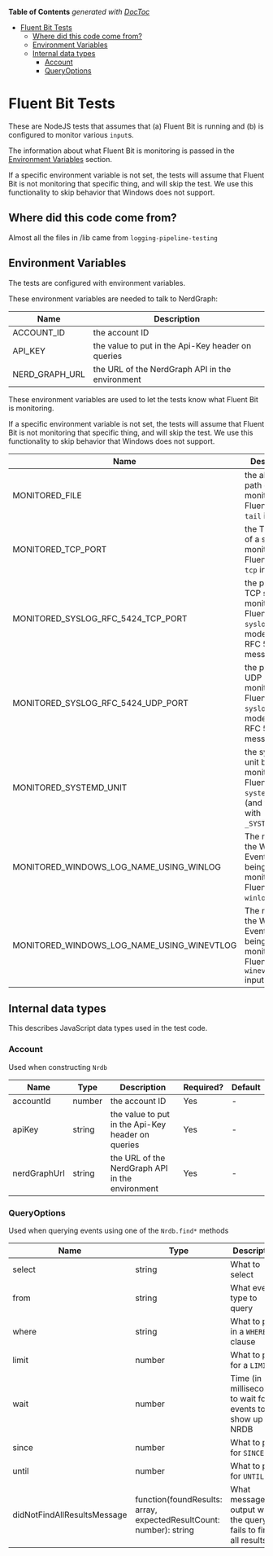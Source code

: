 <!-- START doctoc generated TOC please keep comment here to allow auto update -->
<!-- DON'T EDIT THIS SECTION, INSTEAD RE-RUN doctoc TO UPDATE -->
**Table of Contents**  *generated with [DocToc](https://github.com/thlorenz/doctoc)*

- [Fluent Bit Tests](#fluent-bit-tests)
  - [Where did this code come from?](#where-did-this-code-come-from)
  - [Environment Variables](#environment-variables)
  - [Internal data types](#internal-data-types)
    - [Account](#account)
    - [QueryOptions](#queryoptions)

<!-- END doctoc generated TOC please keep comment here to allow auto update -->

# Fluent Bit Tests

These are NodeJS tests that assumes that (a) Fluent Bit is running and (b) is
configured to monitor various `input`s. 

The information about what Fluent Bit is monitoring is passed in the 
[Environment Variables](#environment-variables) section. 

If a specific environment variable is not set, the tests will assume that
Fluent Bit is not monitoring that specific thing, and will skip the test.
We use this functionality to skip behavior that Windows does not support.

## Where did this code come from?

Almost all the files in /lib came from `logging-pipeline-testing`

## Environment Variables

The tests are configured with environment variables.

These environment variables are needed to talk to NerdGraph:

| Name                                 | Description                                                                                           |
|--------------------------------------|-------------------------------------------------------------------------------------------------------|
| ACCOUNT_ID                           | the account ID                                                                                        |
| API_KEY                              | the value to put in the Api-Key header on queries                                                     |
| NERD_GRAPH_URL                       | the URL of the NerdGraph API in the environment                                                       |

These environment variables are used to let the tests know what Fluent Bit is monitoring.

If a specific environment variable is not set, the tests will assume that
Fluent Bit is not monitoring that specific thing, and will skip the test.
We use this functionality to skip behavior that Windows does not support.

| Name                                       | Description                                                                                            |
|--------------------------------------------|--------------------------------------------------------------------------------------------------------|
| MONITORED_FILE                             | the absolute path of a file monitored by Fluent Bit's `tail` input                                     |
| MONITORED_TCP_PORT                         | the TCP port of a socket monitored by Fluent Bit's `tcp` input                                         |
| MONITORED_SYSLOG_RFC_5424_TCP_PORT         | the port of a TCP socket monitored by Fluent Bit's `syslog` input of mode `tcp` for RFC 5424 messages  |
| MONITORED_SYSLOG_RFC_5424_UDP_PORT         | the port of a UDP socket monitored by Fluent Bit's `syslog` input of mode `tcp` for RFC 5424 messages  |
| MONITORED_SYSTEMD_UNIT                     | the systemd unit being monitored with Fluent Bit's `systemd` input (and filtered with `_SYSTEMD_UNIT`) |
| MONITORED_WINDOWS_LOG_NAME_USING_WINLOG    | The name of the Windows Event Log being monitored by Fluent Bit's `winlog` input                       | 
| MONITORED_WINDOWS_LOG_NAME_USING_WINEVTLOG | The name of the Windows Event Log being monitored by Fluent Bit's `winevtlog` input                    |   

## Internal data types

This describes JavaScript data types used in the test code. 

### Account

Used when constructing `Nrdb`

| Name         | Type   | Description                                       | Required? | Default |
|--------------|--------|---------------------------------------------------|-----------|---------|
| accountId    | number | the account ID                                    | Yes       | -       |
| apiKey       | string | the value to put in the Api-Key header on queries | Yes       | -       |
| nerdGraphUrl | string | the URL of the NerdGraph API in the environment   | Yes       | -       |

### QueryOptions

Used when querying events using one of the `Nrdb.find*` methods

| Name                        | Type                                                               | Description                                                     | Required? | Default                    |
|-----------------------------|--------------------------------------------------------------------|-----------------------------------------------------------------|-----------|----------------------------|
| select                      | string                                                             | What to select                                                  | No        | `*`                        |
| from                        | string                                                             | What event type to query                                        | No        | `Log`                      |
| where                       | string                                                             | What to put in a `WHERE` clause                                 | No        | (none)                     |
| limit                       | number                                                             | What to put for a `LIMIT`                                       | No        | `2000`                     |
| wait                        | number                                                             | Time (in milliseconds) to wait for events to show up in NRDB    | No        | `WAIT_FOR_PROCESSING`      |
| since                       | number                                                             | What to put for `SINCE`                                         | No        | `5 minutes ago`            |
| until                       | number                                                             | What to put for `UNTIL`                                         | No        | (none)                     |
| didNotFindAllResultsMessage | function(foundResults: array, expectedResultCount: number): string | What message to output when the query fails to find all results | No        | (a sensible error message) |

